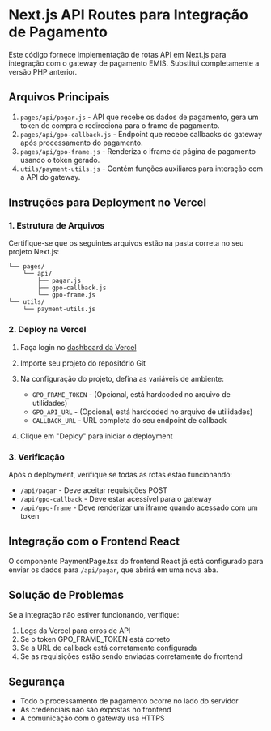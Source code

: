 
# Next.js API Routes para Integração de Pagamento

Este código fornece implementação de rotas API em Next.js para integração com o gateway de pagamento EMIS. Substitui completamente a versão PHP anterior.

## Arquivos Principais

1. `pages/api/pagar.js` - API que recebe os dados de pagamento, gera um token de compra e redireciona para o frame de pagamento.
2. `pages/api/gpo-callback.js` - Endpoint que recebe callbacks do gateway após processamento do pagamento.
3. `pages/api/gpo-frame.js` - Renderiza o iframe da página de pagamento usando o token gerado.
4. `utils/payment-utils.js` - Contém funções auxiliares para interação com a API do gateway.

## Instruções para Deployment no Vercel

### 1. Estrutura de Arquivos

Certifique-se que os seguintes arquivos estão na pasta correta no seu projeto Next.js:

```
└── pages/
    └── api/
        ├── pagar.js
        ├── gpo-callback.js
        └── gpo-frame.js
└── utils/
    └── payment-utils.js
```

### 2. Deploy na Vercel

1. Faça login no [dashboard da Vercel](https://vercel.com)
2. Importe seu projeto do repositório Git
3. Na configuração do projeto, defina as variáveis de ambiente:
   - `GPO_FRAME_TOKEN` - (Opcional, está hardcoded no arquivo de utilidades)
   - `GPO_API_URL` - (Opcional, está hardcoded no arquivo de utilidades)
   - `CALLBACK_URL` - URL completa do seu endpoint de callback

4. Clique em "Deploy" para iniciar o deployment

### 3. Verificação

Após o deployment, verifique se todas as rotas estão funcionando:

- `/api/pagar` - Deve aceitar requisições POST
- `/api/gpo-callback` - Deve estar acessível para o gateway
- `/api/gpo-frame` - Deve renderizar um iframe quando acessado com um token

## Integração com o Frontend React

O componente PaymentPage.tsx do frontend React já está configurado para enviar os dados para `/api/pagar`, que abrirá em uma nova aba.

## Solução de Problemas

Se a integração não estiver funcionando, verifique:

1. Logs da Vercel para erros de API
2. Se o token GPO_FRAME_TOKEN está correto
3. Se a URL de callback está corretamente configurada 
4. Se as requisições estão sendo enviadas corretamente do frontend

## Segurança

- Todo o processamento de pagamento ocorre no lado do servidor
- As credenciais não são expostas no frontend
- A comunicação com o gateway usa HTTPS
